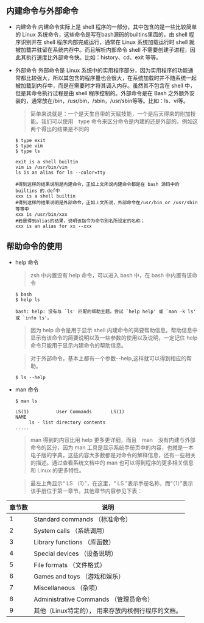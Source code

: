 ## 内建命令与外部命令

- 内建命令
  内建命令实际上是 shell 程序的一部分，其中包含的是一些比较简单的 Linux 系统命令，这些命令是写在bash源码的builtins里面的，由 shell 程序识别并在 shell 程序内部完成运行，通常在 Linux 系统加载运行时 shell 就被加载并驻留在系统内存中。而且解析内部命令 shell 不需要创建子进程，因此其执行速度比外部命令快。比如：history、cd、exit 等等。

- 外部命令
  外部命令是 Linux 系统中的实用程序部分，因为实用程序的功能通常都比较强大，所以其包含的程序量也会很大，在系统加载时并不随系统一起被加载到内存中，而是在需要时才将其调入内存。虽然其不包含在 shell 中，但是其命令执行过程是由 shell 程序控制的。外部命令是在 Bash 之外额外安装的，通常放在/bin，/usr/bin，/sbin，/usr/sbin等等。比如：ls、vi等。
  
  > 简单来说就是：一个是天生自带的天赋技能，一个是后天得来的附加技能。我们可以使用　type 命令来区分命令是内建的还是外部的。例如这两个得出的结果是不同的
  
  ```shell
  $ type exit
  $ type vim
  $ type ls
  
  exit is a shell builtin
  vim is /usr/bin/vim
  ls is an alias for ls --color=tty
  ```
  ```shell
  #得到这样的结果说明是内建命令，正如上文所说内建命令都是在 bash 源码中的 builtins 的.def中
  xxx is a shell builtin
  #得到这样的结果说明是外部命令，正如上文所说，外部命令在/usr/bin or /usr/sbin等等中
  xxx is /usr/bin/xxx
  #若是得到alias的结果，说明该指令为命令别名所设定的名称；
  xxx is an alias for xx --xxx
  ```
  
## 帮助命令的使用 

- help 命令
  >  zsh 中内置没有 help 命令，可以进入 bash 中，在 bash 中内置有该命令
  
  ```shell
  $ bash
  $ help ls
  
  bash: help: 没有与 `ls' 匹配的帮助主题。尝试 `help help' 或 `man -k ls' 或 `info ls'。
  ```
  > 因为 help 命令是用于显示 shell 内建命令的简要帮助信息。帮助信息中显示有该命令的简要说明以及一些参数的使用以及说明，一定记住 help 命令只能用于显示内建命令的帮助信息。
  
  > 对于外部命令，基本上都有一个参数--help,这样就可以得到相应的帮助。
  
  ```shell
  $ ls --help
  ```
  
- man 命令 
  ```shell
  $ man ls
  
  LS(1)          User Commands       LS(1)
  NAME
       ls - list directory contents
  .....
  
  ```
  > man 得到的内容比用 help 更多更详细，而且　man　没有内建与外部命令的区分，因为 man 工具是显示系统手册页中的内容，也就是一本电子版的字典，这些内容大多数都是对命令的解释信息，还有一些相关的描述。通过查看系统文档中的 man 也可以得到程序的更多相关信息和 Linux 的更多特性。
  
  > 最左上角显示“ LS （1）”，在这里，“ LS ”表示手册名称，而“（1）”表示该手册位于第一章节。其他章节内容参见下表：
  
| 章节数 | 说明                                               |
|--------|----------------------------------------------------|
| 1      | Standard commands （标准命令）                     |
| 2      | System calls （系统调用）                          |
| 3      | Library functions （库函数）                       |
| 4      | Special devices （设备说明）                       |
| 5      | File formats （文件格式）                          |
| 6      | Games and toys （游戏和娱乐）                      |
| 7      | Miscellaneous （杂项）                             |
| 8      | Administrative Commands （管理员命令）             |
| 9      | 其他（Linux特定的）， 用来存放内核例行程序的文档。 |


  
